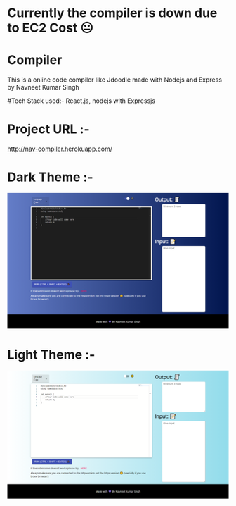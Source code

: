 # Currently the compiler is down due to EC2 Cost 😐

# Compiler
This is a online code compiler like Jdoodle made with Nodejs and Express by Navneet Kumar Singh


#Tech Stack used:- 
React.js, nodejs with Expressjs

# Project URL :-
http://nav-compiler.herokuapp.com/


# Dark Theme :-
<p align="center">
  <img src="./images/dark.png" width="auto" title="Home page">
</p>

# Light Theme :-
<p align="center">
  <img src="./images/white.png" width="auto" title="Home page">
</p>
